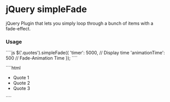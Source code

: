 # jQuery simpleFade

jQuery Plugin that lets you simply loop through a bunch of items with a fade-effect.

### Usage

´´´´js
$('.quotes').simpleFade({
    'timer': 5000, // Display time
    'animationTime': 500 // Fade-Animation Time
});
´´´´

´´´´html
<ul class="quotes">
    <li>Quote 1</li>
    <li>Quote 2</li>
    <li>Quote 3</li>
</ul>
´´´´
